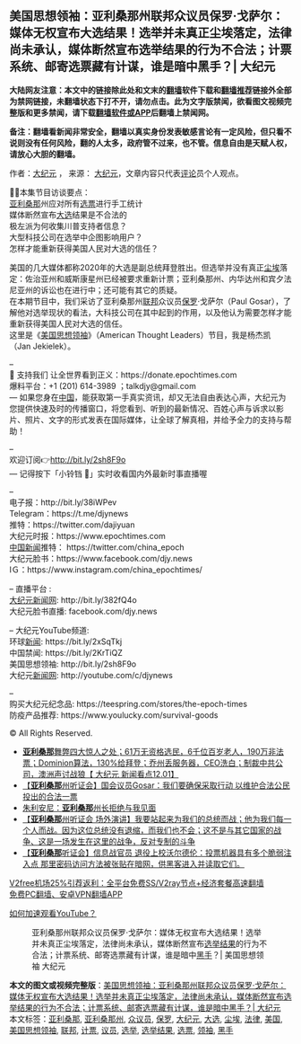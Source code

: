  <h2>美国思想领袖：亚利桑那州联邦众议员保罗·戈萨尔：媒体无权宣布大选结果！选举并未真正尘埃落定，法律尚未承认，媒体断然宣布选举结果的行为不合法；计票系统、邮寄选票藏有计谋，谁是暗中黑手？| 大纪元</h2> <p class="notice"><b>大陆网友注意：本文中的链接除此处和文末的<a href="https://github.com/bannedbook/fanqiang" >翻墙</a>软件下载和<a href="https://github.com/killgcd/justmysocks/blob/master/README.md">翻墙推荐</a>链接外全部为禁网链接，未翻墙状态下打不开，请勿点击。此为文字版禁闻，欲看图文视频完整版和更多禁闻，请下载<a href="https://github.com/bannedbook/fanqiang">翻墙软件或APP</a>后翻墙上禁闻网。</p><p>备注：翻墙看新闻非常安全，翻墙以真实身份发表敏感言论有一定风险，但只看不说则没有任何风险，翻的人太多，政府管不过来，也不管。信息自由是天赋人权，请放心大胆的翻墙。</b></p>  <div class="entry"> <p>作者：<span class='wp_keywordlink_affiliate'><a href="http://www.epochtimes.com/" title="大纪元" target="_blank">大纪元</a></span> ， 来源： <a href="https://www.bannedbook.org/bnews/tag/%e5%a4%a7%e7%ba%aa%e5%85%83/" class="st_tag internal_tag" rel="tag" title="标签 大纪元 下的日志">大纪元</a>，文章内容只代表<span class='wp_keywordlink_affiliate'><a href="https://www.bannedbook.org/bnews/comments/" title="新闻评论" target="_blank">评论</a></span>员个人观点。</p> <figure></figure> <p>✍🏻本集节目访谈要点：<br /> <a href="https://www.bannedbook.org/bnews/tag/%e4%ba%9a%e5%88%a9%e6%a1%91%e9%82%a3/" class="st_tag internal_tag" rel="tag" title="标签 亚利桑那 下的日志">亚利桑那</a>州应对所有<a href="https://www.bannedbook.org/bnews/tag/%E9%80%89%E7%A5%A8/" class="st_tag internal_tag" rel="tag" title="标签 选票 下的日志">选票</a>进行手工统计<br /> 媒体断然宣布<a href="https://www.bannedbook.org/bnews/tag/%e5%a4%a7%e9%80%89/" class="st_tag internal_tag" rel="tag" title="标签 大选 下的日志">大选</a>结果是不合法的<br /> 极左派为何收集川普支持者信息？<br /> 大型科技公司在选举中企图影响用户？<br /> 怎样才能重新获得美国人民对大选的信任？</p> <p>美国的几大媒体都称2020年的大选是副总统拜登胜出。但选举并没有真正<a href="https://www.bannedbook.org/bnews/tag/%E5%B0%98%E5%9F%83/" class="st_tag internal_tag" rel="tag" title="标签 尘埃 下的日志">尘埃</a>落定：佐治亚州和威斯康星州已经被要求重新计票；亚利桑那州、内华达州和宾夕法尼亚州的诉讼也在进行中；还可能有其它的质疑。<br /> 在本期节目中，我们采访了亚利桑那州<a href="https://www.bannedbook.org/bnews/tag/%E8%81%94%E9%82%A6/" class="st_tag internal_tag" rel="tag" title="标签 联邦 下的日志">联邦</a>众议员<a href="https://www.bannedbook.org/bnews/tag/%e4%bf%9d%e7%bd%97/" class="st_tag internal_tag" rel="tag" title="标签 保罗 下的日志">保罗</a>·戈萨尔（Paul Gosar），了解他对选举现状的看法，大科技公司在其中起到的作用，以及他认为需要怎样才能重新获得美国人民对大选的信任。<br /> 这里是《<a href="https://www.bannedbook.org/bnews/tag/%e7%be%8e%e5%9b%bd%e6%80%9d%e6%83%b3%e9%a2%86%e8%a2%96/" class="st_tag internal_tag" rel="tag" title="标签 美国思想领袖 下的日志">美国思想领袖</a>》（American Thought Leaders）节目，我是杨杰凯（Jan Jekielek）。</p>  <p>&#8211;<br /> 🙏 支持我们  让全世界看到正义：https://donate.epochtimes.com<br /> 爆料平台：+1 (201) 614-3989 ；talkdjy@gmail.com<br />      &#8212; 如果您身在<span class='wp_keywordlink_affiliate'><a href="https://www.bannedbook.org/" title="中国" target="_blank">中国</a></span>，能获取第一手真实资讯，却又无法自由表达心声，大纪元为您提供快速及时的传播窗口，将您看到、听到的最新情况、百姓心声与诉求以影片、照片、文字的形式发表在国际媒体，让全球了解真相，并给予全力的支持与帮助！</p> <p>&#8211;<br /> 欢迎订阅👉<span class='wp_keywordlink'><a href="http://bit.ly/2sh8F9o" title="订阅大纪元新闻网" rel="nofollow" target="_blank">http://bit.ly/2sh8F9o</a></span><br /> &#8212; 记得按下「小铃铛 🔔」实时收看国内外最新时事直播喔</p> <p>&#8211;<br /> 电子报：http://bit.ly/38iWPev<br /> Telegram：https://t.me/djynews<br /> 推特：https://twitter.com/dajiyuan<br /> 大纪元时报：https://www.epochtimes.com<br /> <span class='wp_keywordlink_affiliate'><a href="https://www.bannedbook.org/bnews/cnnews/" title="中国新闻">中国新闻</a></span>推特： https://twitter.com/china_epoch<br /> 大纪元脸书：https://www.facebook.com/djy.news<br /> IＧ：https://www.instagram.com/china_epochtimes/</p>  <p>&#8211; 直播平台 :<br /> <span class='wp_keywordlink_affiliate'><a href="http://www.epochtimes.com/" title="大纪元新闻网" target="_blank">大纪元新闻网</a></span>: http://bit.ly/382fQ4o<br /> 大纪元脸书直播: facebook.com/djy.news</p> <p>&#8211; 大纪元YouTube频道:<br /> 环球<span class='wp_keywordlink_affiliate'><a href="https://www.bannedbook.org/" title="新闻">新闻</a></span>:  https://bit.ly/2xSqTkj<br /> 中国禁闻:  https://bit.ly/2KrTiQZ<br /> 美国思想领袖: http://bit.ly/2sh8F9o<br /> 大纪元<span class='wp_keywordlink_affiliate'><a href="https://www.bannedbook.org/" title="新闻网">新闻网</a></span>: http://youtube.com/c/djynews</p> <p>&#8211;<br /> 购买大纪元纪念品: https://teespring.com/stores/the-epoch-times<br /> 防疫产品推荐: https://www.youlucky.com/survival-goods</p>  <p>© All Rights Reserved.</p> <ul class='op-related-articles' title='相关阅读'> <li><a href='https://www.bannedbook.org/bnews/bannedvideo/20201202/1440627.html' target='_blank'><b>亚利桑那</b>舞弊四大惊人之处；61万无资格选民，6千位百岁老人，190万非法票；Dominion算法，130%给拜登；乔州丢服务器，CEO洗白；制裁中共公司，澳洲声讨战狼【 大纪元 新闻看点12.01】</a></li> <li><a href='https://www.bannedbook.org/bnews/bannedvideo/20201202/1440622.html' target='_blank'>【<b>亚利桑那</b>州听证会】国会议员Gosar：我们要确保采取行动 以维护合法公民投出的合法一票</a></li> <li><a href='https://www.bannedbook.org/bnews/cnnews/20201202/1440609.html' target='_blank'>朱利安尼：<b>亚利桑那</b>州长拒绝与我见面</a></li> <li><a href='https://www.bannedbook.org/bnews/bannedvideo/20201202/1440608.html' target='_blank'>【<b>亚利桑那</b>州听证会 场外演讲】我要站起来为我们的总统而战；他为我们每一个人而战。因为这位总统没有退缩，而我们也不会；这不是与其它国家的战争、这是一场发生在这里的战争，反对专制的斗争</a></li> <li><a href='https://www.bannedbook.org/bnews/bannedvideo/20201202/1440589.html' target='_blank'>【<b>亚利桑那</b>听证会】信息战官员 退役上校沃尔德伦：投票机器具有多个脆弱注入点 那里密码访问方法被张贴在暗网，供黑客进入并读取它们。</a></li> </ul> <p class="texttj"> <a href="https://github.com/bannedbook/fanqiang/wiki/V2ray%E6%9C%BA%E5%9C%BA" target="_blank">V2free机场25%引荐返利：全平台免费SS/V2ray节点+经济套餐高速翻墙</a><br/> <a href="https://github.com/bannedbook/fanqiang/wiki/%E7%A6%81%E9%97%BB%E7%BD%91%E5%AE%89%E5%8D%93%E7%BF%BB%E5%A2%99%E6%96%B0%E9%97%BBAPP" target="_blank">免费PC翻墙、安卓VPN翻墙APP</a></p><p><a href="https://www.bannedbook.org/bnews/topimagenews/20180409/925596.html" target="_blank">如何加速观看YouTube？ </a></p> <figure class="op-interactive"><figcaption>亚利桑那州联邦众议员保罗·戈萨尔：媒体无权宣布大选结果！选举并未真正尘埃落定，法律尚未承认，媒体断然宣布<a href="https://www.bannedbook.org/bnews/tag/%E9%80%89%E4%B8%BE%E7%BB%93%E6%9E%9C/" class="st_tag internal_tag" rel="tag" title="标签 选举结果 下的日志">选举结果</a>的行为不合法；计票系统、邮寄选票藏有计谋，谁是暗中<a href="https://www.bannedbook.org/bnews/tag/%E9%BB%91%E6%89%8B/" class="st_tag internal_tag" rel="tag" title="标签 黑手 下的日志">黑手</a>？| 美国思想领袖 大纪元</figcaption></figure> </p> <a name='sharetosocial'></a>       <div><b>本文的图文或视频完整版</b>：<a href='https://www.bannedbook.org/bnews/cbnews/20201202/1440640.html'>美国思想领袖：亚利桑那州联邦众议员保罗·戈萨尔：媒体无权宣布大选结果！选举并未真正尘埃落定，法律尚未承认，媒体断然宣布选举结果的行为不合法；计票系统、邮寄选票藏有计谋，谁是暗中黑手？| 大纪元</a></div>  </div><!--END ENTRY--> <div class="postfooter"> <div>本文标签：<a href="https://www.bannedbook.org/bnews/tag/%e4%ba%9a%e5%88%a9%e6%a1%91%e9%82%a3/" rel="tag">亚利桑那</a>, <a href="https://www.bannedbook.org/bnews/tag/%E4%BA%9A%E5%88%A9%E6%A1%91%E9%82%A3%E5%B7%9E/" rel="tag">亚利桑那州</a>, <a href="https://www.bannedbook.org/bnews/tag/%E4%BC%97%E8%AE%AE%E5%91%98/" rel="tag">众议员</a>, <a href="https://www.bannedbook.org/bnews/tag/%e4%bf%9d%e7%bd%97/" rel="tag">保罗</a>, <a href="https://www.bannedbook.org/bnews/tag/%e5%a4%a7%e7%ba%aa%e5%85%83/" rel="tag">大纪元</a>, <a href="https://www.bannedbook.org/bnews/tag/%e5%a4%a7%e9%80%89/" rel="tag">大选</a>, <a href="https://www.bannedbook.org/bnews/tag/%E5%B0%98%E5%9F%83/" rel="tag">尘埃</a>, <a href="https://www.bannedbook.org/bnews/tag/%e6%b3%95%e5%be%8b/" rel="tag">法律</a>, <a href="https://www.bannedbook.org/bnews/tag/%e7%be%8e%e5%9b%bd/" rel="tag">美国</a>, <a href="https://www.bannedbook.org/bnews/tag/%e7%be%8e%e5%9b%bd%e6%80%9d%e6%83%b3%e9%a2%86%e8%a2%96/" rel="tag">美国思想领袖</a>, <a href="https://www.bannedbook.org/bnews/tag/%E8%81%94%E9%82%A6/" rel="tag">联邦</a>, <a href="https://www.bannedbook.org/bnews/tag/%E8%AE%A1%E7%A5%A8/" rel="tag">计票</a>, <a href="https://www.bannedbook.org/bnews/tag/%e8%ae%ae%e5%91%98/" rel="tag">议员</a>, <a href="https://www.bannedbook.org/bnews/tag/%e9%80%89%e4%b8%be/" rel="tag">选举</a>, <a href="https://www.bannedbook.org/bnews/tag/%E9%80%89%E4%B8%BE%E7%BB%93%E6%9E%9C/" rel="tag">选举结果</a>, <a href="https://www.bannedbook.org/bnews/tag/%E9%80%89%E7%A5%A8/" rel="tag">选票</a>, <a href="https://www.bannedbook.org/bnews/tag/%E9%A2%86%E8%A2%96/" rel="tag">领袖</a>, <a href="https://www.bannedbook.org/bnews/tag/%E9%BB%91%E6%89%8B/" rel="tag">黑手</a></div>  </div><!--END POSTFOOTER--> 
